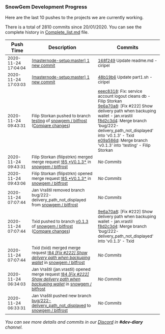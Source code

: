 
### SnowGem Development Progress

Here are the last 10 pushes to the projects we are currently working.

There is a total of 2810 commits since 20/01/2020. You can see the complete history in
 [Complete_list.md](Complete_list.md) file.

| Push Time | Description | Commits |
| --- | --- | --- |
| <sub>2020-11-24 17:04:04</sub> | <sub>[[masternode-setup:master] 1 new commit](https://github.com/TENTOfficial/masternode-setup/commit/168f249975458a761fbc3e6f8bf88c6d97a276e5)</sub> | <sub>[168f249](https://github.com/TENTOfficial/masternode-setup/commit/168f249975458a761fbc3e6f8bf88c6d97a276e5) Update readme.md - ciripel</sub> |
| <sub>2020-11-24 17:03:03</sub> | <sub>[[masternode-setup:master] 1 new commit](https://github.com/TENTOfficial/masternode-setup/commit/48b19b6e2a660633c33385a2cbdbce062bc9ffb3)</sub> | <sub>[48b19b6](https://github.com/TENTOfficial/masternode-setup/commit/48b19b6e2a660633c33385a2cbdbce062bc9ffb3) Update part1.sh - ciripel</sub> |
| <sub>2020-11-24 09:43:31</sub> | <sub>Filip Storkan pushed to branch [testing](https://gitlab.com/snowgem/bitfrost/commits/testing) of [snowgem / bitfrost](https://gitlab.com/snowgem/bitfrost) ([Compare changes](https://gitlab.com/snowgem/bitfrost/compare/3de161e3b1f2b72d310df562df3ca48f91eb04fe...e09a586d5a001925466b4f2fe735e3a1cdd3fd93))</sub> | <sub>[eeec8318](https://gitlab.com/snowgem/bitfrost/-/commit/eeec8318c1f1209808a55bca13a6f7a82fda65cf): Fix: service account logout cleans db - Filip Storkan<br>[9e6a70a8](https://gitlab.com/snowgem/bitfrost/-/commit/9e6a70a8fb91dc13c1e485fa96e614dd3d7b4cf0): [Fix #222] Show delivery path when backuping wallet - jan.vrastil<br>[f8d2c3d4](https://gitlab.com/snowgem/bitfrost/-/commit/f8d2c3d46f9474565188c237aa6a28941d6042d2): Merge branch 'bug/222-delivery_path_not_displayed' into 'v0.1.3' - Txid<br>[e09a586d](https://gitlab.com/snowgem/bitfrost/-/commit/e09a586d5a001925466b4f2fe735e3a1cdd3fd93): Merge branch 'v0.1.3' into 'testing' - Filip Storkan</sub> |
| <sub>2020-11-24 09:43:31</sub> | <sub>Filip Storkan (filipstrkn) merged merge request [\!85 \*V0\.1\.3\*](https://gitlab.com/snowgem/bitfrost/-/merge_requests/85) in [snowgem / bitfrost](https://gitlab.com/snowgem/bitfrost)</sub> | <sub>_No Commits_</sub> |
| <sub>2020-11-24 09:43:06</sub> | <sub>Filip Storkan (filipstrkn) opened merge request [\!85 \*V0\.1\.3\*](https://gitlab.com/snowgem/bitfrost/-/merge_requests/85) in [snowgem / bitfrost](https://gitlab.com/snowgem/bitfrost)</sub> | <sub>_No Commits_</sub> |
| <sub>2020-11-24 07:07:44</sub> | <sub>Jan Vraštil removed branch bug/222-delivery_path_not_displayed from [snowgem / bitfrost](https://gitlab.com/snowgem/bitfrost)</sub> | <sub>_No Commits_</sub> |
| <sub>2020-11-24 07:07:44</sub> | <sub>Txid pushed to branch [v0\.1\.3](https://gitlab.com/snowgem/bitfrost/commits/v0.1.3) of [snowgem / bitfrost](https://gitlab.com/snowgem/bitfrost) ([Compare changes](https://gitlab.com/snowgem/bitfrost/compare/eeec8318c1f1209808a55bca13a6f7a82fda65cf...f8d2c3d46f9474565188c237aa6a28941d6042d2))</sub> | <sub>[9e6a70a8](https://gitlab.com/snowgem/bitfrost/-/commit/9e6a70a8fb91dc13c1e485fa96e614dd3d7b4cf0): [Fix #222] Show delivery path when backuping wallet - jan.vrastil<br>[f8d2c3d4](https://gitlab.com/snowgem/bitfrost/-/commit/f8d2c3d46f9474565188c237aa6a28941d6042d2): Merge branch 'bug/222-delivery_path_not_displayed' into 'v0.1.3' - Txid</sub> |
| <sub>2020-11-24 07:07:44</sub> | <sub>Txid (txid) merged merge request [!84 *[Fix #222] Show delivery path when backuping wallet*](https://gitlab.com/snowgem/bitfrost/-/merge_requests/84) in [snowgem / bitfrost](https://gitlab.com/snowgem/bitfrost)</sub> | <sub>_No Commits_</sub> |
| <sub>2020-11-24 06:34:03</sub> | <sub>Jan Vraštil (jan.vrastil) opened merge request [!84 *[Fix #222] Show delivery path when backuping wallet*](https://gitlab.com/snowgem/bitfrost/-/merge_requests/84) in [snowgem / bitfrost](https://gitlab.com/snowgem/bitfrost)</sub> | <sub>_No Commits_</sub> |
| <sub>2020-11-24 06:33:31</sub> | <sub>Jan Vraštil pushed new branch [bug/222\-delivery\_path\_not\_displayed](https://gitlab.com/snowgem/bitfrost/commits/bug/222-delivery_path_not_displayed) to [snowgem / bitfrost](https://gitlab.com/snowgem/bitfrost)</sub> | <sub>_No Commits_</sub> |

_You can see more details and commits in our [Discord](https://discord.gg/zumGnbg) in **#dev-diary** channel._

